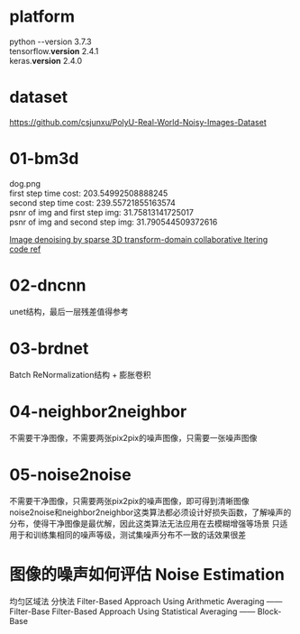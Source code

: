 # platform

python --version 3.7.3  
tensorflow.__version__ 2.4.1  
keras.__version__ 2.4.0

# dataset

https://github.com/csjunxu/PolyU-Real-World-Noisy-Images-Dataset

# 01-bm3d

dog.png  
first step time cost: 203.54992508888245  
second step time cost: 239.55721855163574  
psnr of img and first step img: 31.75813141725017  
psnr of img and second step img: 31.790544509372616

[Image denoising by sparse 3D transform-domain collaborative ltering](https://webpages.tuni.fi/foi/GCF-BM3D/BM3D_TIP_2007.pdf)<br/>
[code ref](https://github.com/ChihaoZhang/BM3D.git)<br/>

# 02-dncnn

unet结构，最后一层残差值得参考

# 03-brdnet

Batch ReNormalization结构 + 膨胀卷积

# 04-neighbor2neighbor

不需要干净图像，不需要两张pix2pix的噪声图像，只需要一张噪声图像

# 05-noise2noise

不需要干净图像，只需要两张pix2pix的噪声图像，即可得到清晰图像 noise2noise和neighbor2neighbor这类算法都必须设计好损失函数，了解噪声的分布，使得干净图像是最优解，因此这类算法无法应用在去模糊增强等场景
只适用于和训练集相同的噪声等级，测试集噪声分布不一致的话效果很差

# 图像的噪声如何评估 Noise Estimation

均匀区域法 分快法 Filter-Based Approach Using Arithmetic Averaging ——Filter-Base Filter-Based Approach Using Statistical
Averaging —— Block-Base
